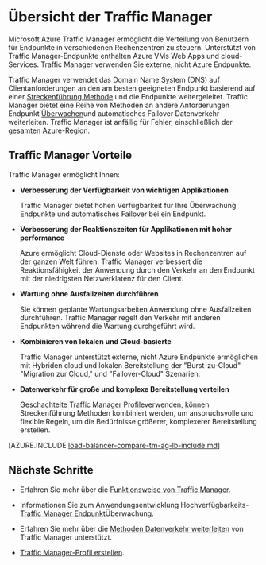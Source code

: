 <properties
    pageTitle="Was ist Traffic Manager | Microsoft Azure"
    description="Dieser Artikel hilft Ihnen zu verstehen, was Traffic Manager ist und kann recht Datenverkehr routing Wahl für die Anwendung"
    services="traffic-manager"
    documentationCenter=""
    authors="sdwheeler"
    manager="carmonm"
    editor=""
/>
<tags
    ms.service="traffic-manager"
    ms.devlang="na"
    ms.topic="article"
    ms.tgt_pltfrm="na"
    ms.workload="infrastructure-services"
    ms.date="10/11/2016"
    ms.author="sewhee"
/>

# <a name="overview-of-traffic-manager"></a>Übersicht der Traffic Manager

Microsoft Azure Traffic Manager ermöglicht die Verteilung von Benutzern für Endpunkte in verschiedenen Rechenzentren zu steuern. Unterstützt von Traffic Manager-Endpunkte enthalten Azure VMs Web Apps und cloud-Services. Traffic Manager verwenden Sie externe, nicht Azure Endpunkte.

Traffic Manager verwendet das Domain Name System (DNS) auf Clientanforderungen an den am besten geeigneten Endpunkt basierend auf einer [Streckenführung Methode](traffic-manager-routing-methods.md) und die Endpunkte weitergeleitet. Traffic Manager bietet eine Reihe von Methoden an andere Anforderungen Endpunkt [Überwachen](traffic-manager-monitoring.md)und automatisches Failover Datenverkehr weiterleiten. Traffic Manager ist anfällig für Fehler, einschließlich der gesamten Azure-Region.

## <a name="traffic-manager-benefits"></a>Traffic Manager Vorteile

Traffic Manager ermöglicht Ihnen:

- **Verbesserung der Verfügbarkeit von wichtigen Applikationen**

    Traffic Manager bietet hohen Verfügbarkeit für Ihre Überwachung Endpunkte und automatisches Failover bei ein Endpunkt.

- **Verbesserung der Reaktionszeiten für Applikationen mit hoher performance**

    Azure ermöglicht Cloud-Dienste oder Websites in Rechenzentren auf der ganzen Welt führen. Traffic Manager verbessert die Reaktionsfähigkeit der Anwendung durch den Verkehr an den Endpunkt mit der niedrigsten Netzwerklatenz für den Client.

- **Wartung ohne Ausfallzeiten durchführen**

    Sie können geplante Wartungsarbeiten Anwendung ohne Ausfallzeiten durchführen. Traffic Manager regelt den Verkehr mit anderen Endpunkten während die Wartung durchgeführt wird.

- **Kombinieren von lokalen und Cloud-basierte**

    Traffic Manager unterstützt externe, nicht Azure Endpunkte ermöglichen mit Hybriden cloud und lokalen Bereitstellung der "Burst-zu-Cloud" "Migration zur Cloud," und "Failover-Cloud" Szenarien.

- **Datenverkehr für große und komplexe Bereitstellung verteilen**

    [Geschachtelte Traffic Manager Profile](traffic-manager-nested-profiles.md)verwenden, können Streckenführung Methoden kombiniert werden, um anspruchsvolle und flexible Regeln, um die Bedürfnisse größerer, komplexerer Bereitstellung erstellen.

[AZURE.INCLUDE [load-balancer-compare-tm-ag-lb-include.md](../../includes/load-balancer-compare-tm-ag-lb-include.md)]

## <a name="next-steps"></a>Nächste Schritte

- Erfahren Sie mehr über die [Funktionsweise von Traffic Manager](traffic-manager-how-traffic-manager-works.md).

- Informationen Sie zum Anwendungsentwicklung Hochverfügbarkeits- [Traffic Manager Endpunkt](traffic-manager-monitoring.md)Überwachung.

- Erfahren Sie mehr über die [Methoden Datenverkehr weiterleiten](traffic-manager-routing-methods.md) von Traffic Manager unterstützt.

- [Traffic Manager-Profil erstellen](traffic-manager-manage-profiles.md).

